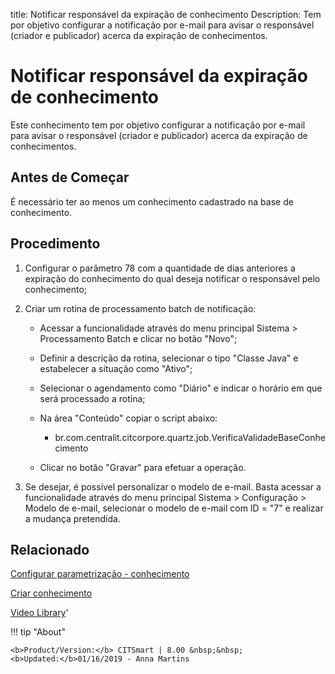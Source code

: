title: Notificar responsável da expiração de conhecimento
Description: Tem por objetivo configurar a notificação por e-mail para avisar o responsável (criador e publicador) acerca da expiração de conhecimentos.
# Notificar responsável da expiração de conhecimento

Este conhecimento tem por objetivo configurar a notificação por e-mail para
avisar o responsável (criador e publicador) acerca da expiração de
conhecimentos.

Antes de Começar
--------------------

É necessário ter ao menos um conhecimento cadastrado na base de conhecimento.

Procedimento
----------------

1.  Configurar o parâmetro 78 com a quantidade de dias anteriores a expiração do
    conhecimento do qual deseja notificar o responsável pelo conhecimento;

2.  Criar um rotina de processamento batch de notificação:

    -   Acessar a funcionalidade através do menu principal Sistema \>
        Processamento Batch e clicar no botão "Novo";

    -   Definir a descrição da rotina, selecionar o tipo "Classe Java" e
        estabelecer a situação como "Ativo";

    -   Selecionar o agendamento como "Diário" e indicar o horário em que será
        processado a rotina;

    -   Na área "Conteúdo" copiar o script abaixo:

        -   br.com.centralit.citcorpore.quartz.job.VerificaValidadeBaseConhecimento

    -   Clicar no botão "Gravar" para efetuar a operação.

3.  Se desejar, é possível personalizar o modelo de e-mail. Basta acessar a
    funcionalidade através do menu principal Sistema \> Configuração \> Modelo
    de e-mail, selecionar o modelo de e-mail com ID = "7" e realizar a mudança
    pretendida.


Relacionado
----------
[Configurar parametrização - conhecimento](/pt-br/citsmart-platform-8/platform-administration/parameters-list/configure-parametrization-knowledge.html)

[Criar conhecimento](/pt-br/citsmart-platform-8/processes/knowledge/use/create-knowledge.html)


<i class='fa fa-youtube-play  fa-2x' style='color:#97ce17;vertical-align: middle;'> </i> [Video Library](https://www.youtube.com/playlist?list=PLB5qK2uzf2RMbaWr-pRsc9bsaVnc_xTzd)'

!!! tip "About"

    <b>Product/Version:</b> CITSmart | 8.00 &nbsp;&nbsp;
    <b>Updated:</b>01/16/2019 - Anna Martins
